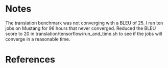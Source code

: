 
# Notes
The translation benchmark was not converging with a BLEU of 25.  I ran ten jobs on Mustang for 96 hours that never converged.  Reduced the BLEU score to 20 in translation/tensorflow/run_and_time.sh to see if the jobs will converge in a reasonable time.

# References
